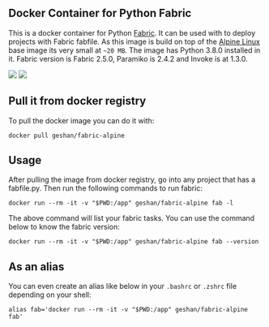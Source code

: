 ## Docker Container for Python Fabric

This is a docker container for Python [Fabric](http://fabfile.org). It can be used with
to deploy projects with Fabric fabfile. As this image is build on top of the
[Alpine Linux](http://www.alpinelinux.org/) base image its very small at `~20 MB`.
The image has Python 3.8.0 installed in it. Fabric version is Fabric 2.5.0, Paramiko is 2.4.2 and
Invoke is at 1.3.0.

[![](https://images.microbadger.com/badges/image/geshan/fabric-alpine.svg)](https://microbadger.com/images/geshan/fabric-alpine "Get your own image badge on microbadger.com")
[![](https://images.microbadger.com/badges/version/geshan/fabric-alpine.svg)](https://microbadger.com/images/geshan/fabric-alpine "Get your own version badge on microbadger.com")

## Pull it from docker registry

To pull the docker image you can do it with:

```
docker pull geshan/fabric-alpine
```

## Usage

After pulling the image from docker registry, go into any project that has a fabfile.py.
Then run the following commands to run fabric:

```
docker run --rm -it -v "$PWD:/app" geshan/fabric-alpine fab -l
```

The above command will list your fabric tasks. You can use the command below to know the fabric version:

```
docker run --rm -it -v "$PWD:/app" geshan/fabric-alpine fab --version
```

## As an alias

You can even create an alias like below in your `.bashrc` or `.zshrc` file depending on your shell:

```
alias fab='docker run --rm -it -v "$PWD:/app" geshan/fabric-alpine fab'
```
